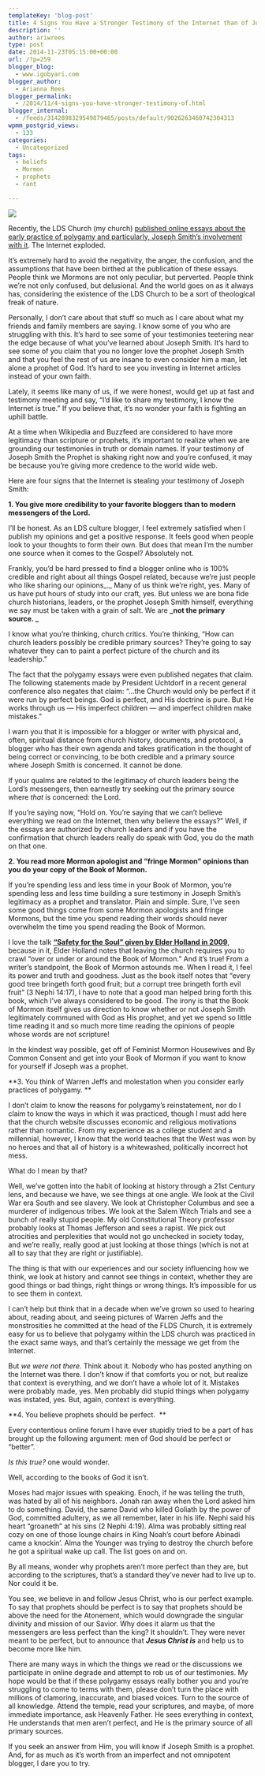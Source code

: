 ```yaml
---
templateKey: 'blog-post'
title: 4 Signs You Have a Stronger Testimony of the Internet than of Joseph Smith
description: ''
author: ariwrees
type: post
date: 2014-11-23T05:15:00+00:00
url: /?p=259
blogger_blog:
  - www.igobyari.com
blogger_author:
  - Arianna Rees
blogger_permalink:
  - /2014/11/4-signs-you-have-stronger-testimony-of.html
blogger_internal:
  - /feeds/3142898329549879465/posts/default/9026263460742304313
wpmm_postgrid_views:
  - 133
categories:
  - Uncategorized
tags:
  - beliefs
  - Mormon
  - prophets
  - rant

---
```

[![](https://www.igobyari.com/wp-content/uploads/2014/11/joseph.jpg)](https://www.igobyari.com/wp-content/uploads/2014/11/joseph.jpg)

Recently, the LDS Church (my church) [published online essays about the early practice of polygamy and particularly, Joseph Smith’s involvement with it](https://www.lds.org/topics/plural-marriage-in-kirtland-and-nauvoo?lang=eng). The Internet exploded.

It’s extremely hard to avoid the negativity, the anger, the confusion, and the assumptions that have been birthed at the publication of these essays. People think we Mormons are not only peculiar, but perverted. People think we’re not only confused, but delusional. And the world goes on as it always has, considering the existence of the LDS Church to be a sort of theological freak of nature. 

Personally, I don’t care about that stuff so much as I care about what my friends and family members are saying. I know some of you who are struggling with this. It’s hard to see some of your testimonies teetering near the edge because of what you’ve learned about Joseph Smith. It’s hard to see some of you claim that you no longer love the prophet Joseph Smith and that you feel the rest of us are insane to even consider him a man, let alone a prophet of God. It’s hard to see you investing in Internet articles instead of your own faith. 

Lately, it seems like many of us, if we were honest, would get up at fast and testimony meeting and say, “I’d like to share my testimony, I know the Internet is true.” If you believe that, it’s no wonder your faith is fighting an uphill battle.  

At a time when Wikipedia and Buzzfeed are considered to have more legitimacy than scripture or prophets, it’s important to realize when we are grounding our testimonies in truth or domain names. If your testimony of Joseph Smith the Prophet is shaking right now and you’re confused, it may be because you’re giving more credence to the world wide web.

Here are four signs that the Internet is stealing your testimony of Joseph Smith: 

**1\. You give more credibility to your favorite bloggers than to modern messengers of the Lord.**

I’ll be honest. As an LDS culture blogger, I feel extremely satisfied when I publish my opinions and get a positive response. It feels good when people look to your thoughts to form their own. But does that mean I’m the number one source when it comes to the Gospel? Absolutely not. 

Frankly, you’d be hard pressed to find a blogger online who is 100% credible and right about all things Gospel related, because we’re just people who like sharing our opinions_._ Many of us think we’re right, yes. Many of us have put hours of study into our craft, yes. But unless we are bona fide church historians, leaders, or the prophet Joseph Smith himself, everything we say must be taken with a grain of salt. We are **_not the primary source. _**

I know what you’re thinking, church critics. You’re thinking, “How can church leaders possibly be credible primary sources? They’re going to say whatever they can to paint a perfect picture of the church and its leadership.” 

The fact that the polygamy essays were even published negates that claim. The following statements made by President Uchtdorf in a recent general conference also negates that claim: “…the Church would only be perfect if it were run by perfect beings. God is perfect, and His doctrine is pure. But He works through us — His imperfect children — and imperfect children make mistakes.”

I warn you that it is impossible for a blogger or writer with physical and, often, spiritual distance from church history, documents, and protocol, a blogger who has their own agenda and takes gratification in the thought of being correct or convincing, to be both credible and a primary source where Joseph Smith is concerned. It cannot be done.

If your qualms are related to the legitimacy of church leaders being the Lord’s messengers, then earnestly try seeking out the primary source where _that_ is concerned: the Lord.

If you’re saying now, “Hold on. You’re saying that we can’t believe everything we read on the Internet, then why believe the essays?” Well, if the essays are authorized by church leaders and if you have the confirmation that church leaders really do speak with God, you do the math on that one. 

**2\. You read more Mormon apologist and “fringe Mormon” opinions than you do your copy of the Book of Mormon.**

If you’re spending less and less time in your Book of Mormon, you’re spending less and less time building a sure testimony in Joseph Smith’s legitimacy as a prophet and translator. Plain and simple. Sure, I’ve seen some good things come from some Mormon apologists and fringe Mormons, but the time you spend reading their words should never overwhelm the time you spend reading the Book of Mormon.

I love the talk [**“Safety for the Soul” given by Elder Holland in 2009**](https://www.lds.org/general-conference/2009/10/safety-for-the-soul?lang=eng), because in it, Elder Holland notes that leaving the church requires you to crawl “over or under or around the Book of Mormon.” And it’s true! From a writer’s standpoint, the Book of Mormon astounds me. When I read it, I feel its power and truth and goodness. Just as the book itself notes that “every good tree bringeth forth good fruit; but a corrupt tree bringeth forth evil fruit” (3 Nephi 14:17), I have to note that a good man helped bring forth this book, which I’ve always considered to be good. The irony is that the Book of Mormon itself gives us direction to know whether or not Joseph Smith legitimately communed with God as His prophet, and yet we spend so little time reading it and so much more time reading the opinions of people whose words are not scripture! 

In the kindest way possible, get off of Feminist Mormon Housewives and By Common Consent and get into your Book of Mormon if you want to know for yourself if Joseph was a prophet.  

**3\. You think of Warren Jeffs and molestation when you consider early practices of polygamy. **

I don’t claim to know the reasons for polygamy’s reinstatement, nor do I claim to know the ways in which it was practiced, though I must add here that the church website discusses economic and religious motivations rather than romantic. From my experience as a college student and a millennial, however, I know that the world teaches that the West was won by no heroes and that all of history is a whitewashed, politically incorrect hot mess.

What do I mean by that?

Well, we’ve gotten into the habit of looking at history through a 21st Century lens, and because we have, we see things at one angle. We look at the Civil War era South and see slavery. We look at Christopher Columbus and see a murderer of indigenous tribes. We look at the Salem Witch Trials and see a bunch of really stupid people. My old Constitutional Theory professor probably looks at Thomas Jefferson and sees a rapist. We pick out atrocities and perplexities that would not go unchecked in society today, and we’re really, really good at just looking at those things (which is not at all to say that they are right or justifiable).

The thing is that with our experiences and our society influencing how we think, we look at history and cannot see things in context, whether they are good things or bad things, right things or wrong things. It’s impossible for us to see them in context. 

I can’t help but think that in a decade when we’ve grown so used to hearing about, reading about, and seeing pictures of Warren Jeffs and the monstrosities he committed at the head of the FLDS Church, it is extremely easy for us to believe that polygamy within the LDS church was practiced in the exact same ways, and that’s certainly the message we get from the Internet.

But _we were not there._ Think about it. Nobody who has posted anything on the Internet was there. I don’t know if that comforts you or not, but realize that context is everything, and we don’t have a whole lot of it. Mistakes were probably made, yes. Men probably did stupid things when polygamy was instated, yes. But, again, context is everything.  

**4\. You believe prophets should be perfect.  **

Every contentious online forum I have ever stupidly tried to be a part of has brought up the following argument: men of God should be perfect or “better”.

_Is this true?_ one would wonder. 

Well, according to the books of God it isn’t.

Moses had major issues with speaking. Enoch, if he was telling the truth, was hated by all of his neighbors. Jonah ran away when the Lord asked him to do something. David, the same David who killed Goliath by the power of God, committed adultery, as we all remember, later in his life. Nephi said his heart “groaneth” at his sins (2 Nephi 4:19). Alma was probably sitting real cozy on one of those lounge chairs in King Noah’s court before Abinadi came a knockin’. Alma the Younger was trying to destroy the church before he got a spiritual wake up call. The list goes on and on.  

By all means, wonder why prophets aren’t more perfect than they are, but according to the scriptures, that’s a standard they’ve never had to live up to. Nor could it be.

You see, we believe in and follow Jesus Christ, who is our perfect example. To say that prophets should be perfect is to say that prophets should be above the need for the Atonement, which would downgrade the singular divinity and mission of our Savior. Why does it alarm us that the messengers are less perfect than the king? It shouldn’t. They were never meant to be perfect, but to announce that _**Jesus Christ is**_ and help us to become more like him.

There are many ways in which the things we read or the discussions we participate in online degrade and attempt to rob us of our testimonies. My hope would be that if these polygamy essays really bother you and you’re struggling to come to terms with them, please don’t turn the place with millions of clamoring, inaccurate, and biased voices. Turn to the source of all knowledge. Attend the temple, read your scriptures, and maybe, of more immediate importance, ask Heavenly Father. He sees everything in context, He understands that men aren’t perfect, and He is the primary source of all primary sources.

If you seek an answer from Him, you will know if Joseph Smith is a prophet. And, for as much as it’s worth from an imperfect and not omnipotent blogger, I dare you to try.
